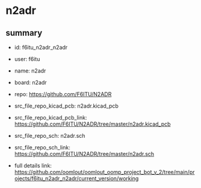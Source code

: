 # n2adr
 
## summary 
* id: f6itu_n2adr_n2adr
* user: f6itu
* name: n2adr
* board: n2adr
* repo: https://github.com/F6ITU/N2ADR
* src_file_repo_kicad_pcb: n2adr.kicad_pcb
* src_file_repo_kicad_pcb_link: https://github.com/F6ITU/N2ADR/tree/master/n2adr.kicad_pcb


* src_file_repo_sch: n2adr.sch
* src_file_repo_sch_link: https://github.com/F6ITU/N2ADR/tree/master/n2adr.sch
* full details link: https://github.com/oomlout/oomlout_oomp_project_bot_v_2/tree/main/projects/f6itu_n2adr_n2adr/current_version/working  







